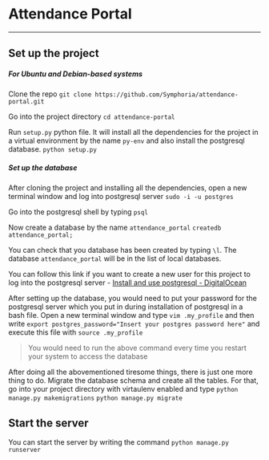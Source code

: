 # Attendance Portal
-------------------

## Set up the project
##### For Ubuntu and Debian-based systems

Clone the repo
```git clone https://github.com/Symphoria/attendance-portal.git```

Go into the project directory
```cd attendance-portal```

Run `setup.py` python file. It will install all the dependencies for the project in a virtual environment by the name `py-env` and also install the postgresql database.
```python setup.py```

##### Set up the database
After cloning the project and installing all the dependencies, open a new terminal window and log into postgresql server
```sudo -i -u postgres```

Go into the postgresql shell by typing
```psql```

Now create a database by the name `attendance_portal`
```createdb attendance_portal;```

You can check that you database has been created by typing `\l`.
The database `attendance_portal` will be in the list of local databases.

You can follow this link if you want to create a new user for this project to log into the postgresql server - [Install and use postgresql - DigitalOcean](https://www.digitalocean.com/community/tutorials/how-to-install-and-use-postgresql-on-ubuntu-16-04#installation)

After setting up the database, you would need to put your password for the postgresql server which you put in during installation of postgresql in a bash file. Open a new terminal window and type
```vim .my_profile```
and then write
```export postgres_password="Insert your postgres password here"```
and execute this file with
```source .my_profile```

>You would need to run the above command every time you restart your system to access the database


After doing all the abovementioned tiresome things, there is just one more thing to do. Migrate the database schema and create all the tables. For that, go into your project directory with virtaulenv enabled and type
```python manage.py makemigrations```
```python manage.py migrate```

## Start the server
You can start the server by writing the command
```python manage.py runserver```